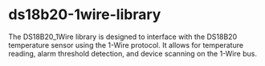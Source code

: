 # ds18b20-1wire-library
The DS18B20_1Wire library is designed to interface with the DS18B20 temperature sensor using the 1-Wire protocol. It allows for temperature reading, alarm threshold detection, and device scanning on the 1-Wire bus.
